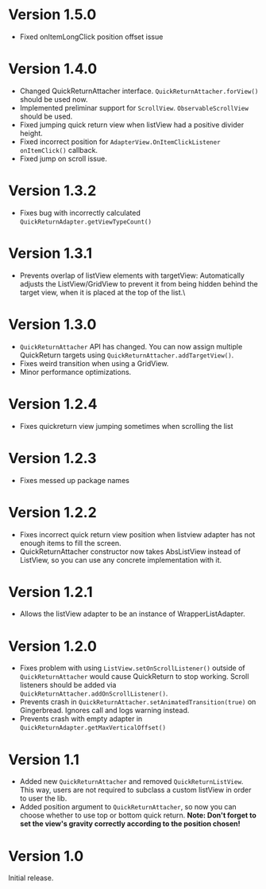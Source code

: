 # Version 1.5.0

* Fixed onItemLongClick position offset issue

# Version 1.4.0

* Changed QuickReturnAttacher interface. ``QuickReturnAttacher.forView()`` should be used now.
* Implemented preliminar support for ``ScrollView``. ``ObservableScrollView`` should be used.
* Fixed jumping quick return view when listView had a positive divider height.
* Fixed incorrect position for ``AdapterView.OnItemClickListener`` ``onItemClick()`` callback.
* Fixed jump on scroll issue.

# Version 1.3.2

* Fixes bug with incorrectly calculated ``QuickReturnAdapter.getViewTypeCount()``

# Version 1.3.1

* Prevents overlap of listView elements with targetView: Automatically adjusts the ListView/GridView to prevent it from being hidden behind the target view, when it is placed at the top of the list.\

# Version 1.3.0

* ``QuickReturnAttacher`` API has changed. You can now assign multiple QuickReturn targets using ``QuickReturnAttacher.addTargetView()``.
* Fixes weird transition when using a GridView.
* Minor performance optimizations.

# Version 1.2.4

* Fixes quickreturn view jumping sometimes when scrolling the list

# Version 1.2.3

* Fixes messed up package names

# Version 1.2.2

* Fixes incorrect quick return view position when listview adapter has not enough items to fill the screen.
* QuickReturnAttacher constructor now takes AbsListView instead of ListView, so you can use any concrete implementation with it.

# Version 1.2.1

* Allows the listView adapter to be an instance of WrapperListAdapter.

# Version 1.2.0

* Fixes problem with using ``ListView.setOnScrollListener()`` outside of ``QuickReturnAttacher`` would cause QuickReturn to stop working. Scroll listeners should be added via ``QuickReturnAttacher.addOnScrollListener()``.
* Prevents crash in ``QuickReturnAttacher.setAnimatedTransition(true)`` on Gingerbread. Ignores call and logs warning instead.
* Prevents crash with empty adapter in ``QuickReturnAdapter.getMaxVerticalOffset()``

# Version 1.1

* Added new ``QuickReturnAttacher`` and removed ``QuickReturnListView``. This way, users are not required to subclass a custom listView in order to user the lib.
* Added position argument to ``QuickReturnAttacher``, so now you can choose whether to use top or bottom quick return. **Note: Don't forget to set the view's gravity correctly according to the position chosen!**

# Version 1.0

Initial release.